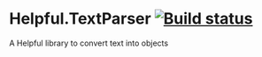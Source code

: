 # Helpful.TextParser [![Build status](https://ci.appveyor.com/api/projects/status/el19jp2ayd9ssg3n?svg=true)](https://ci.appveyor.com/project/RonaldMarrou/helpful-textparser)
A Helpful library to convert text into objects
